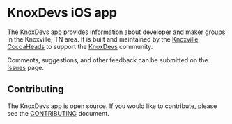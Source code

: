 # KnoxDevs iOS app

The KnoxDevs app provides information about developer and maker groups in the
Knoxville, TN area. It is built and maintained by the [Knoxville CocoaHeads] to
support the [KnoxDevs] community.

Comments, suggestions, and other feedback can be submitted on the [Issues](#)
page.

## Contributing

The KnoxDevs app is open source. If you would like to contribute, please see the
[CONTRIBUTING] document.

[knoxville cocoaheads]: https://knoxcocoa.org
[knoxdevs]: https://knoxdevs.com
[contributing]: contributing.md
